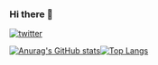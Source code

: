 ### Hi there 👋

[![twitter](https://img.shields.io/twitter/follow/faa0311?label=twitter%20%40fa0311&style=flat-square)](https://twitter.com/faa0311)

[![Anurag's GitHub stats](https://github-readme-stats.vercel.app/api?username=fa0311&count_private=true&show_icons=true)](https://github.com/fa0311/github-readme-stats)[![Top Langs](https://github-readme-stats.vercel.app/api/top-langs/?username=fa0311&layout=compact)](https://github.com/fa0311/github-readme-stats)
